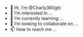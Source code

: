 - 👋 Hi, I’m @Charly360gtc
- 👀 I’m interested in ...
- 🌱 I’m currently learning ...
- 💞️ I’m looking to collaborate on ...
- 📫 How to reach me ...

<!---
Charly360gtc/Charly360gtc is a ✨ special ✨ repository because its `README.md` (this file) appears on your GitHub profile.
You can click the Preview link to take a look at your changes.
--->
